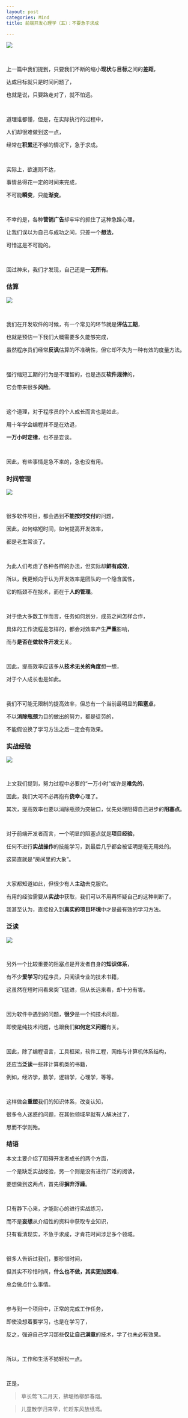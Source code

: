 ```yaml
---
layout: post
categories: Mind
title: 前端开发心理学（五）：不要急于求成

---
```


![](https://upload-images.jianshu.io/upload_images/1023733-639403318de3a7cc.png?imageMogr2/auto-orient/strip%7CimageView2/2/w/1240)

<br/>

上一篇中我们提到，只要我们不断的缩小**现状**与**目标**之间的**差距**，

达成目标就只是时间问题了，

也就是说，只要路走对了，就不怕远。

<br/>

道理谁都懂，但是，在实际执行的过程中，

人们却很难做到这一点，

经常在**积累**还不够的情况下，急于求成。

<br/>

实际上，欲速则不达，

事情总得花一定的时间来完成，

不可能**瞬变**，只能**渐变**。

<br/>

不幸的是，各种**营销广告**却牢牢的抓住了这种急躁心理，

让我们误以为自己与成功之间，只差一个**想法**，

可惜这是不可能的。

<br/>

回过神来，我们才发现，自己还是**一无所有**。

### 估算

![](https://upload-images.jianshu.io/upload_images/1023733-0421e06e023e6116.png?imageMogr2/auto-orient/strip%7CimageView2/2/w/1240)

<br/>

我们在开发软件的时候，有一个常见的环节就是**评估工期**，

也就是预估一下我们大概需要多久能够完成，

虽然程序员们经常**反讽**估算的不准确性，但它却不失为一种有效的度量方法。

<br/>

强行缩短工期的行为是不理智的，也是违反**软件规律**的，

它会带来很多**风险**。

<br/>

这个道理，对于程序员的个人成长而言也是如此，

用十年学会编程并不是在劝退，

**一万小时定律**，也不是妄谈。

<br/>

因此，有些事情是急不来的，急也没有用。

### 时间管理

![](https://upload-images.jianshu.io/upload_images/1023733-a3ea7a1eb02f9838.png?imageMogr2/auto-orient/strip%7CimageView2/2/w/1240)

<br/>

很多软件项目，都会遇到**不能按时交付**的问题，

因此，如何缩短时间，如何提高开发效率，

都是老生常谈了。

<br/>

为此人们考虑了各种各样的办法，但实际却**鲜有成效**，

所以，我更倾向于认为开发效率是团队的一个隐含属性，

它的瓶颈不在技术，而在于**人的管理**。

<br/>

对于绝大多数工作而言，任务如何划分，成员之间怎样合作，

具体的工作流程是怎样的，都会对效率产生**严重**影响，

而与**是否在做软件开发**无关。

<br/>

因此，提高效率应该多从**技术无关的角度**想一想，

对于个人成长也是如此。

<br/>

我们不可能无限制的提高效率，但总有一个当前最明显的**阻塞点**，

不以**消除瓶颈**为目的做出的努力，都是徒劳的，

不能假设换了学习方法之后一定会有效果。

### 实战经验

![](https://upload-images.jianshu.io/upload_images/1023733-8d975a669f3713b9.png?imageMogr2/auto-orient/strip%7CimageView2/2/w/1240)

<br/>

上文我们提到，努力过程中必要的“一万小时”或许是**难免的**，

因此，我们大可不必再抱有**侥幸**心理了。

其次，提高效率也要以消除瓶颈为突破口，优先处理阻碍自己进步的**阻塞点**。

<br/>

对于前端开发者而言，一个明显的阻塞点就是**项目经验**，

任何不进行**实战操作**的技能学习，到最后几乎都会被证明是毫无用处的。

这简直就是“房间里的大象”。

<br/>

大家都知道如此，但很少有人**主动**去克服它。

有用的经验需要从**实战**中获取，我们可以不用再怀疑自己的这种判断了。

我甚至认为，直接投入到**真实的项目环境**中才是最有效的学习方法。

### 泛读

![](https://upload-images.jianshu.io/upload_images/1023733-73314f0796c55bd6.png?imageMogr2/auto-orient/strip%7CimageView2/2/w/1240)

<br/>

另外一个比较重要的阻塞点是开发者自身的**知识体系**，

有不少**爱学习**的程序员，只阅读专业的技术书籍，

这虽然在短时间看来突飞猛进，但从长远来看，却十分有害。

<br/>

因为软件中遇到的问题，**很少**是一个纯技术问题，

即使是纯技术问题，也跟我们**如何定义问题**有关。

<br/>

因此，除了编程语言，工具框架，软件工程，网络与计算机体系结构，

还应当**泛读**一些非计算机类的书籍，

例如，经济学，数学，逻辑学，心理学，等等。

<br/>

这样做会**重塑**我们的知识体系，改变认知，

很多令人迷惑的问题，在其他领域早就有人解决过了，

思而不学则殆。

### 结语

本文主要介绍了阻碍开发者成长的两个方面，

一个是缺乏实战经验，另一个则是没有进行广泛的阅读，

要想做到这两点，首先得**摒弃浮躁**。

<br/>

只有静下心来，才能耐心的进行实战练习，

而不是**妄想**从介绍性的资料中获取专业知识，

只有看清现实，不急于求成，才肯花时间涉足多个领域。

<br/>

很多人告诉过我们，要珍惜时间，

但其实不珍惜时间，**什么也不做，其实更加困难**，

总会做点什么事情。

<br/>

参与到一个项目中，正常的完成工作任务，

即使没想着要学习，也是在学习了，

反之，强迫自己学习那些**仅让自己满意**的技术，学了也未必有效果。

<br/>

所以，工作和生活不妨轻松一点。

<br/>

正是，

> 草长莺飞二月天，拂堤杨柳醉春烟。

> 儿童散学归来早，忙趁东风放纸鸢。
